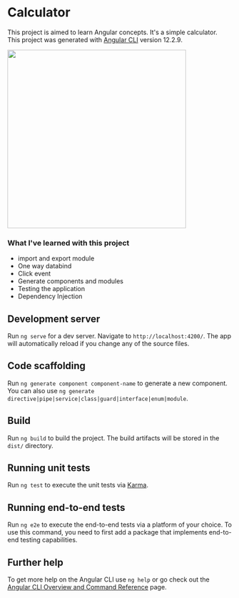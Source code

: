 # Calculator

This project is aimed to learn Angular concepts. It's a simple calculator. <br>
This project was generated with [Angular CLI](https://github.com/angular/angular-cli) version 12.2.9.

<div align="left">
  <img src="https://user-images.githubusercontent.com/61663376/147886970-0c0dd7b9-9fbc-40f2-a787-299af33ab4f4.png" width="400px">
</div>


### What I've learned with this project
- import and export module
- One way databind
- Click event
- Generate components and modules
- Testing the application
- Dependency Injection

## Development server

Run `ng serve` for a dev server. Navigate to `http://localhost:4200/`. The app will automatically reload if you change any of the source files.

## Code scaffolding

Run `ng generate component component-name` to generate a new component. You can also use `ng generate directive|pipe|service|class|guard|interface|enum|module`.

## Build

Run `ng build` to build the project. The build artifacts will be stored in the `dist/` directory.

## Running unit tests

Run `ng test` to execute the unit tests via [Karma](https://karma-runner.github.io).

## Running end-to-end tests

Run `ng e2e` to execute the end-to-end tests via a platform of your choice. To use this command, you need to first add a package that implements end-to-end testing capabilities.

## Further help

To get more help on the Angular CLI use `ng help` or go check out the [Angular CLI Overview and Command Reference](https://angular.io/cli) page.
